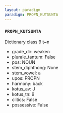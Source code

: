 ```yaml
---
layout: paradigm
paradigm: PROPN_KUTSUNTA
---
```

### ` PROPN_KUTSUNTA `

Dictionary class 9 t~n
* grade_dir: weaken
* plurale_tantum: False
* pos: NOUN
* stem_diphthong: None
* stem_vowel: a
* upos: PROPN
* harmony: back
* kotus_av: J
* kotus_tn: 9
* clitics: False
* possessive: False
